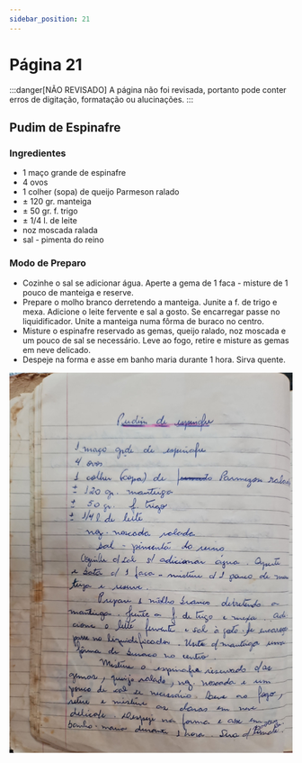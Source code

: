 ```yaml
---
sidebar_position: 21
---
```

# Página 21
:::danger[NÃO REVISADO]
A página não foi revisada, portanto pode conter erros de digitação, formatação ou alucinações.
:::
## Pudim de Espinafre

### Ingredientes

*   1 maço grande de espinafre
*   4 ovos
*   1 colher (sopa) de queijo Parmeson ralado
*   ± 120 gr. manteiga
*   ± 50 gr. f. trigo
*   ± 1/4 l. de leite
*   noz moscada ralada
*   sal - pimenta do reino

### Modo de Preparo

*   Cozinhe o sal se adicionar água. Aperte a gema de 1 faca - misture de 1 pouco de manteiga e reserve.
*   Prepare o molho branco derretendo a manteiga. Junite a f. de trigo e mexa. Adicione o leite fervente e sal a gosto. Se encarregar passe no liquidificador. Unite a manteiga numa fôrma de buraco no centro.
*   Misture o espinafre reservado as gemas, queijo ralado, noz moscada e um pouco de sal se necessário. Leve ao fogo, retire e misture as gemas em neve delicado.
*   Despeje na forma e asse em banho maria durante 1 hora. Sirva quente.

![imagem base](./images/page_21.png)